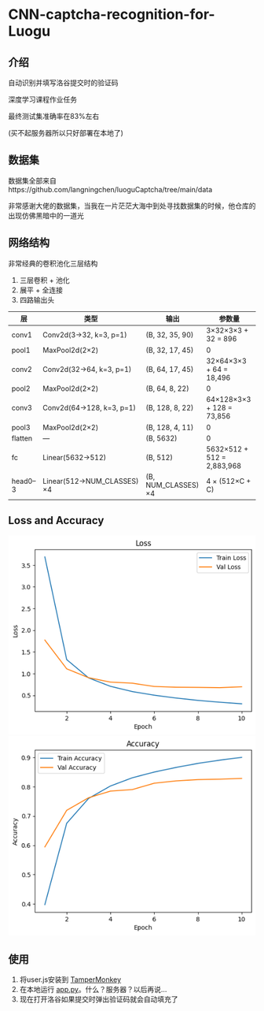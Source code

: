 # CNN-captcha-recognition-for-Luogu

## 介绍
自动识别并填写洛谷提交时的验证码

深度学习课程作业任务

最终测试集准确率在83%左右

(买不起服务器所以只好部署在本地了)

## 数据集
数据集全部来自https://github.com/langningchen/luoguCaptcha/tree/main/data

非常感谢大佬的数据集，当我在一片茫茫大海中到处寻找数据集的时候，他仓库的出现仿佛黑暗中的一道光

## 网络结构

非常经典的卷积池化三层结构

  1. 三层卷积 + 池化
  2. 展平 + 全连接
  3. 四路输出头
  


| 层      | 类型                        | 输出                 | 参数量                     |
| ------- | --------------------------- | -------------------- | -------------------------- |
| conv1   | Conv2d(3→32, k=3, p=1)      | (B, 32, 35, 90)      | 3×32×3×3 + 32 = 896        |
| pool1   | MaxPool2d(2×2)              | (B, 32, 17, 45)      | 0                          |
| conv2   | Conv2d(32→64, k=3, p=1)     | (B, 64, 17, 45)      | 32×64×3×3 + 64 = 18,496    |
| pool2   | MaxPool2d(2×2)              | (B, 64, 8, 22)       | 0                          |
| conv3   | Conv2d(64→128, k=3, p=1)    | (B, 128, 8, 22)      | 64×128×3×3 + 128 = 73,856  |
| pool3   | MaxPool2d(2×2)              | (B, 128, 4, 11)      | 0                          |
| flatten | —                           | (B, 5632)            | 0                          |
| fc      | Linear(5632→512)            | (B, 512)             | 5632×512 + 512 = 2,883,968 |
| head0–3 | Linear(512→NUM\_CLASSES) ×4 | (B, NUM\_CLASSES) ×4 | 4 × (512×C + C)            |



## Loss and Accuracy

![alt text](plt/loss.png)
![alt text](plt/acc.png)

## 使用

1. 将user.js安装到 [TamperMonkey](https://www.tampermonkey.net/) 
2. 在本地运行 [app.py](./app.py)。什么？服务器？以后再说...
3. 现在打开洛谷如果提交时弹出验证码就会自动填充了